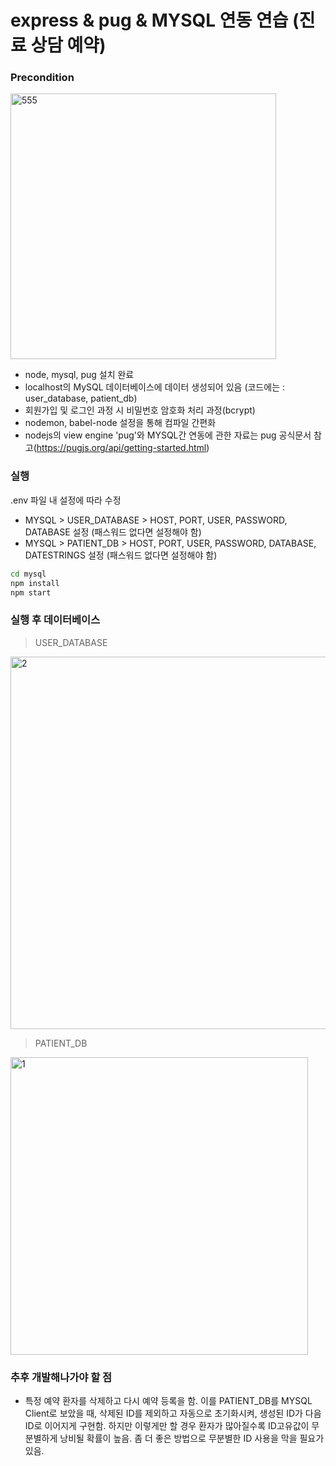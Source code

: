 # express & pug & MYSQL 연동 연습 (진료 상담 예약)


### Precondition
<img width="425" alt="555" src="https://user-images.githubusercontent.com/78465062/144005402-6724e800-93ea-4088-9106-267cc0e16de3.png">


- node, mysql, pug 설치 완료
- localhost의 MySQL 데이터베이스에 데이터 생성되어 있음 (코드에는 : user_database, patient_db)
- 회원가입 및 로그인 과정 시 비밀번호 암호화 처리 과정(bcrypt)
- nodemon, babel-node 설정을 통해 컴파일 간편화
- nodejs의 view engine 'pug'와 MYSQL간 연동에 관한 자료는 pug 공식문서 참고(https://pugjs.org/api/getting-started.html)



### 실행
.env 파일 내 설정에 따라 수정
- MYSQL > USER_DATABASE > HOST, PORT, USER, PASSWORD, DATABASE 설정 (패스워드 없다면 설정해야 함) 
- MYSQL > PATIENT_DB > HOST, PORT, USER, PASSWORD, DATABASE, DATESTRINGS 설정 (패스워드 없다면 설정해야 함)

```bash
cd mysql
npm install
npm start
```

### 실행 후 데이터베이스 
>USER_DATABASE
<img width="596" alt="2" src="https://user-images.githubusercontent.com/78465062/144003436-f364c70b-6a23-4b96-9024-62714908de5f.png">


>PATIENT_DB

<img width="476" alt="1" src="https://user-images.githubusercontent.com/78465062/144003399-586c403a-aadf-4240-946e-845a894303c3.png">


### 추후 개발해나가야 할 점
- 특정 예약 환자를 삭제하고 다시 예약 등록을 함. 이를 PATIENT_DB를 MYSQL Client로 보았을 때, 삭제된 ID를 제외하고 자동으로 초기화시켜, 생성된 ID가 다음ID로 이어지게 구현함. 하지만 이렇게만 할 경우 환자가 많아질수록 ID고유값이 무분별하게 낭비될 확률이 높음. 좀 더 좋은 방법으로 무분별한 ID 사용을 막을 필요가 있음. 

